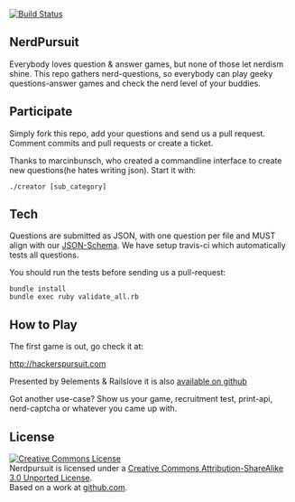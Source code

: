 [![Build Status](http://travis-ci.org/Nerds/NerdPursuit.png)](http://travis-ci.org/Nerds/NerdPursuit)

## NerdPursuit

Everybody loves question & answer games, but none of those let nerdism 
shine. This repo gathers nerd-questions, so everybody can play geeky  
questions-answer games and check the nerd level of your buddies.

## Participate

Simply fork this repo, add your questions and send us a pull request. 
Comment commits and pull requests or create a ticket.

Thanks to marcinbunsch, who created a commandline interface to create new 
questions(he hates writing json). Start it with:

    ./creator [sub_category]

## Tech

Questions are submitted as JSON, with one question per file and MUST 
align with our [JSON-Schema](https://github.com/Nerds/NerdPursuit/blob/master/schema/question.json). We have setup travis-ci which automatically 
tests all questions.

You should run the tests before sending us a pull-request:

    bundle install
    bundle exec ruby validate_all.rb

## How to Play

The first game is out, go check it at:

http://hackerspursuit.com

Presented by 9elements & Railslove it is also [available on github](https://github.com/9elements/hackerspursuit)

Got another use-case? Show us your game, recruitment test, print-api, nerd-captcha or whatever you came up with.


## License
<a rel="license" href="http://creativecommons.org/licenses/by-sa/3.0/"><img alt="Creative Commons License" style="border-width:0" src="http://i.creativecommons.org/l/by-sa/3.0/88x31.png" /></a><br /><span xmlns:dct="http://purl.org/dc/terms/" href="http://purl.org/dc/dcmitype/Dataset" property="dct:title" rel="dct:type">Nerdpursuit</span> is licensed under a <a rel="license" href="http://creativecommons.org/licenses/by-sa/3.0/">Creative Commons Attribution-ShareAlike 3.0 Unported License</a>.<br />Based on a work at <a xmlns:dct="http://purl.org/dc/terms/" href="https://github.com/Nerds/NerdPursuit" rel="dct:source">github.com</a>.